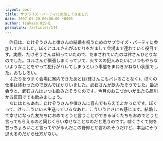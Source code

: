 ```yaml
---
layout: post
title: サプライズ・パーティに参加してきました
date: 2007-05-20 00:00:00 +0900
author: Tsukasa OISHI
permalink: /articles/144
---
```



　昨日は、たけぞうさんと律さんの結婚を祝うためのサプライズ・パーティに参加してきました。ぼくとユルさんがふたりをだまして会場まで連れていく役目です。実際、たけぞうさんは知っていたので、だまされていたのは律さんひとりなのでした。ユルさんが緊張しまくっていて、火サスの犯人みたいにいつもやらないようなことをやって犯行がバレてしまうという事態をまねきかねない状態でした。おもしろい。  
　ふたりをうまく会場に案内できたあとは(律さんにもバレることなく)、ぼくの仕事は終わったので飲んでばかりいました。武石さんが飲みたそうでした。最近会うと、武石さんはいつも飲みたそうなのです。今月のおこづかいが出たら品川か五反田ででも飲みましょう。  
　なにはともあれ、たけぞうさんや律さんに喜んでもらえてよかったです。ぼくって、けっこういい人生送っているなあと、こういうときにも感じます。結婚して幸せになった友だちにおめでとうと言うことができるぼくたちもおめでとうと言ってもらえるのと同じくらい幸せなことなのだと思うのです。嘘くさくて何を甘っちょろいこと言ってやがるんだこの野郎とか言われそうだけど、本当にそう思えるのだから仕方がない。  

